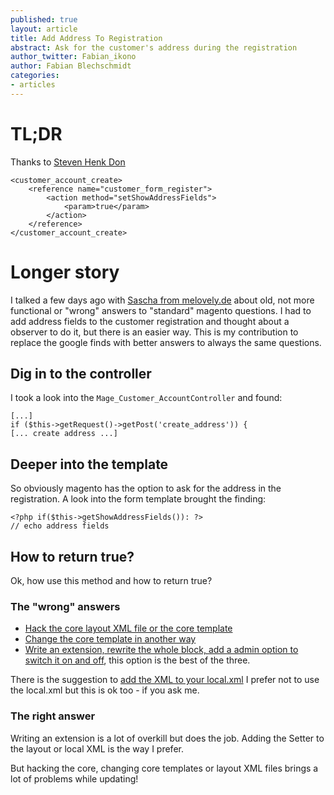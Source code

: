 ```yaml
---
published: true
layout: article
title: Add Address To Registration
abstract: Ask for the customer's address during the registration
author_twitter: Fabian_ikono
author: Fabian Blechschmidt
categories:
- articles
---
```


# TL;DR
Thanks to [Steven Henk Don](http://www.shdon.com/blog/2011/06/24/magento-show-address-fields-in-account-creation-form)

	<customer_account_create>
    	<reference name="customer_form_register">
        	<action method="setShowAddressFields">
            	<param>true</param>
            </action>
        </reference>
    </customer_account_create>

# Longer story

I talked a few days ago with [Sascha from melovely.de](http://www.melovely.de) about old, not more functional or "wrong" answers to "standard" magento questions. I had to add address fields to the customer registration and thought about a observer to do it, but there is an easier way. This is my contribution to replace the google finds with better answers to always the same questions.

## Dig in to the controller

I took a look into the `Mage_Customer_AccountController` and found:

	[...]
	if ($this->getRequest()->getPost('create_address')) {
    [... create address ...]
    
## Deeper into the template    
    
So obviously magento has the option to ask for the address in the registration. A look into the form template brought the finding:

	<?php if($this->getShowAddressFields()): ?>
    // echo address fields

## How to return true?

Ok, how use this method and how to return true?    

### The "wrong" answers

* [Hack the core layout XML file or the core template](http://blog.chapagain.com.np/magento-show-billing-shipping-address-in-customer-signup-registration-page/)
* [Change the core template in another way](http://blog.chapagain.com.np/magento-show-billing-shipping-address-in-customer-signup-registration-page/)
* [Write an extension, rewrite the whole block, add a admin option to switch it on and off](http://learntipsandtricks.com/blog/magento/149/How-to-enable-Address-Information-on-Magento-Customer-Registration-Page), this option is the best of the three.

There is the suggestion to [add the XML to your local.xml](http://tutorials.easyshoppingstore.com/2012/09/12/magento-display-address-fields-create-account/) I prefer not to use the local.xml but this is ok too - if you ask me.

### The right answer

Writing an extension is a lot of overkill but does the job. Adding the Setter to the layout or local XML is the way I prefer.

But hacking the core, changing core templates or layout XML files brings a lot of problems while updating!
